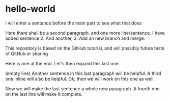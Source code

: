 # hello-world
I will enter a sentance before the main part to see what that does

Here there shall be a second paragraph.
and one more line/sentence.
I have added sentence 2. And another, 3.
Add an new branch and merge.

This repository is based on the GitHub tutorial, and will possibly future tests of GitHub or sharing

Here is one at the end.
Let's then expand this last one.

(empty line)
Another sentence in this last paragraph will be helpful. A third one inline will also be helpful.
Ok, then we will work on this one as well.

Now we will make the last sentence a whole new paragraph. A fourth one on the last line will make it complete.
